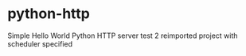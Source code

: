 # python-http
Simple Hello World Python HTTP server
test 2
reimported project with scheduler specified
